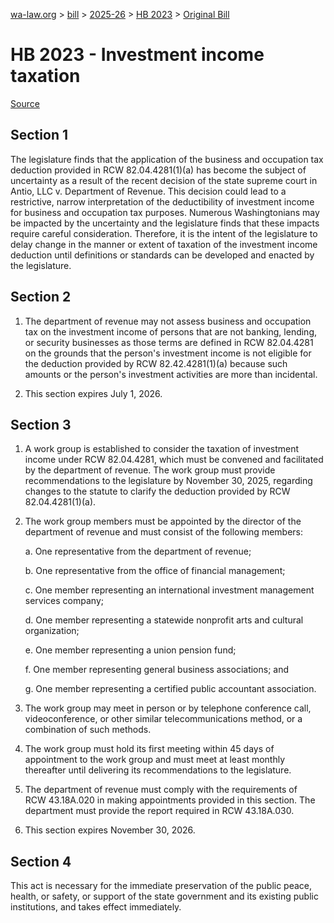 [wa-law.org](/) > [bill](/bill/) > [2025-26](/bill/2025-26/) > [HB 2023](/bill/2025-26/hb/2023/) > [Original Bill](/bill/2025-26/hb/2023/1/)

# HB 2023 - Investment income taxation

[Source](http://lawfilesext.leg.wa.gov/biennium/2025-26/Pdf/Bills/House%20Bills/2023.pdf)

## Section 1
The legislature finds that the application of the business and occupation tax deduction provided in RCW 82.04.4281(1)(a) has become the subject of uncertainty as a result of the recent decision of the state supreme court in Antio, LLC v. Department of Revenue. This decision could lead to a restrictive, narrow interpretation of the deductibility of investment income for business and occupation tax purposes. Numerous Washingtonians may be impacted by the uncertainty and the legislature finds that these impacts require careful consideration. Therefore, it is the intent of the legislature to delay change in the manner or extent of taxation of the investment income deduction until definitions or standards can be developed and enacted by the legislature.

## Section 2
1. The department of revenue may not assess business and occupation tax on the investment income of persons that are not banking, lending, or security businesses as those terms are defined in RCW 82.04.4281 on the grounds that the person's investment income is not eligible for the deduction provided by RCW 82.42.4281(1)(a) because such amounts or the person's investment activities are more than incidental.

2. This section expires July 1, 2026.

## Section 3
1. A work group is established to consider the taxation of investment income under RCW 82.04.4281, which must be convened and facilitated by the department of revenue. The work group must provide recommendations to the legislature by November 30, 2025, regarding changes to the statute to clarify the deduction provided by RCW 82.04.4281(1)(a).

2. The work group members must be appointed by the director of the department of revenue and must consist of the following members:

    a. One representative from the department of revenue;

    b. One representative from the office of financial management;

    c. One member representing an international investment management services company;

    d. One member representing a statewide nonprofit arts and cultural organization;

    e. One member representing a union pension fund;

    f. One member representing general business associations; and

    g. One member representing a certified public accountant association.

3. The work group may meet in person or by telephone conference call, videoconference, or other similar telecommunications method, or a combination of such methods.

4. The work group must hold its first meeting within 45 days of appointment to the work group and must meet at least monthly thereafter until delivering its recommendations to the legislature.

5. The department of revenue must comply with the requirements of RCW 43.18A.020 in making appointments provided in this section. The department must provide the report required in RCW 43.18A.030.

6. This section expires November 30, 2026.

## Section 4
This act is necessary for the immediate preservation of the public peace, health, or safety, or support of the state government and its existing public institutions, and takes effect immediately.
